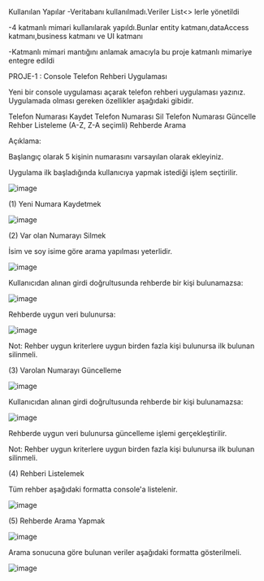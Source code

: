 Kullanılan Yapılar
-Veritabanı kullanılmadı.Veriler List<> lerle yönetildi

-4 katmanlı mimari kullanılarak yapıldı.Bunlar entity katmanı,dataAccess katmanı,business katmanı ve UI katmanı

-Katmanlı mimari mantığını anlamak amacıyla bu proje katmanlı mimariye entegre edildi


PROJE-1 : Console Telefon Rehberi Uygulaması


Yeni bir console uygulaması açarak telefon rehberi uygulaması yazınız. Uygulamada olması gereken özellikler aşağıdaki gibidir.



Telefon Numarası Kaydet
Telefon Numarası Sil
Telefon Numarası Güncelle
Rehber Listeleme (A-Z, Z-A seçimli)
Rehberde Arama


Açıklama:



Başlangıç olarak 5 kişinin numarasını varsayılan olarak ekleyiniz.


Uygulama ilk başladığında kullanıcıya yapmak istediği işlem seçtirilir.

![image](https://user-images.githubusercontent.com/37384522/150193961-674933a0-e1ea-4ed8-8f53-154bcb7abdde.png)

(1) Yeni Numara Kaydetmek

![image](https://user-images.githubusercontent.com/37384522/150194349-55672e87-4f2d-4736-9c8b-d7d988ab4fd2.png)


(2) Var olan Numarayı Silmek


İsim ve soy isime göre arama yapılması yeterlidir.

![image](https://user-images.githubusercontent.com/37384522/150194367-643e5e59-62cf-404d-81e4-8bbbd01b556b.png)

Kullanıcıdan alınan girdi doğrultusunda rehberde bir kişi bulunamazsa:

![image](https://user-images.githubusercontent.com/37384522/150194381-f876d207-fb7e-4d2e-80cd-f893db32110d.png)

Rehberde uygun veri bulunursa:

![image](https://user-images.githubusercontent.com/37384522/150194449-4da80ac8-adba-491a-bc05-50f826b91e40.png)



Not: Rehber uygun kriterlere uygun birden fazla kişi bulunursa ilk bulunan silinmeli.


(3) Varolan Numarayı Güncelleme

![image](https://user-images.githubusercontent.com/37384522/150194962-e0d04bb8-d6dd-45b2-8cb3-88eba8425a92.png)


Kullanıcıdan alınan girdi doğrultusunda rehberde bir kişi bulunamazsa:

![image](https://user-images.githubusercontent.com/37384522/150194157-8b029252-e218-48eb-b66d-bbc3e9d94bdb.png)

Rehberde uygun veri bulunursa güncelleme işlemi gerçekleştirilir.



Not: Rehber uygun kriterlere uygun birden fazla kişi bulunursa ilk bulunan silinmeli.


(4) Rehberi Listelemek


Tüm rehber aşağıdaki formatta console'a listelenir.

![image](https://user-images.githubusercontent.com/37384522/150194182-b39ccd75-e485-4ab4-b3de-92489be817c0.png)

(5) Rehberde Arama Yapmak

![image](https://user-images.githubusercontent.com/37384522/150194204-fb6ab851-8d09-44a6-9d79-e4d4274b710c.png)

Arama sonucuna göre bulunan veriler aşağıdaki formatta gösterilmeli.

![image](https://user-images.githubusercontent.com/37384522/150194234-e76e75dd-7697-497f-9a34-8027acdfa143.png)





